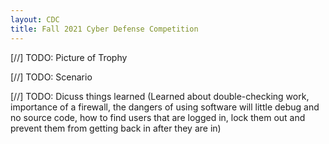 ```yaml
---
layout: CDC
title: Fall 2021 Cyber Defense Competition
---
```

[//] TODO: Picture of Trophy

[//] TODO: Scenario

[//] TODO: Dicuss things learned (Learned about double-checking work, importance of a firewall, the dangers of using software will little debug and no source code, how to find users that are logged in, lock them out and prevent them from getting back in after they are in)
